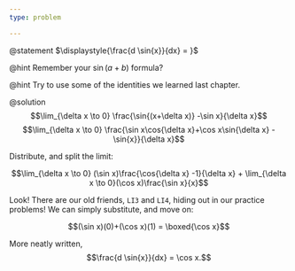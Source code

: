 ```yaml
---
type: problem

---
```


@statement
$\displaystyle{\frac{d \sin{x}}{dx} = }$

@hint
Remember your $\sin{(a+b)}$ formula?

@hint
Try to use some of the identities we learned last chapter.

@solution
$$\lim_{\delta x \to 0} \frac{\sin{(x+\delta x)} -\sin x}{\delta x}$$
$$\lim_{\delta x \to 0} \frac{\sin x\cos{\delta x}+\cos x\sin{\delta x} -\sin{x}}{\delta x}$$

Distribute, and split the limit:

$$\lim_{\delta x \to 0} (\sin x)\frac{\cos{\delta x} -1}{\delta x} + \lim_{\delta x \to 0}(\cos x)\frac{\sin x}{x}$$

Look! There are our old friends, `LI3` and `LI4`, hiding out in our
practice problems! We can simply substitute, and move on:

$$(\sin x)(0)+(\cos x)(1) = \boxed{\cos x}$$

More neatly written,$$\frac{d \sin{x}}{dx} = \cos x.$$


